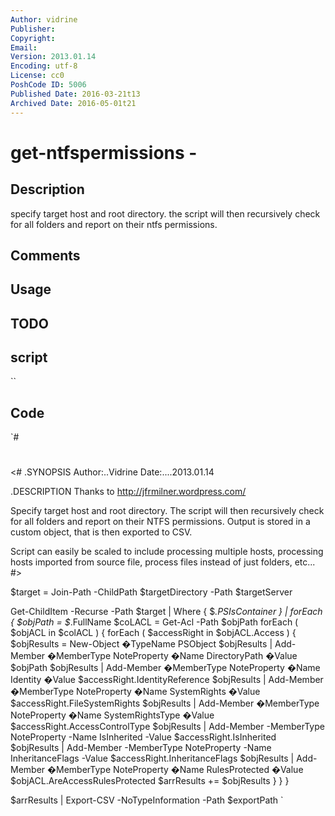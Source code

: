 ```yaml
---
Author: vidrine
Publisher: 
Copyright: 
Email: 
Version: 2013.01.14
Encoding: utf-8
License: cc0
PoshCode ID: 5006
Published Date: 2016-03-21t13
Archived Date: 2016-05-01t21
---
```


# get-ntfspermissions - 

## Description

specify target host and root directory.  the script will then recursively check for all folders and report on their ntfs permissions.

## Comments



## Usage



## TODO



## script

``

## Code

`#
 #
 <#
 .SYNOPSIS
   Author:..Vidrine
   Date:....2013.01.14
 
 .DESCRIPTION
   Thanks to http://jfrmilner.wordpress.com/  
 
   Specify target host and root directory.  The script will then recursively check for all folders and report on their NTFS permissions.
   Output is stored in a custom object, that is then exported to CSV.
 
   Script can easily be scaled to include processing multiple hosts, processing hosts imported from source file, process files instead of just folders, etc...
 #>
 
 $target          = Join-Path -ChildPath $targetDirectory -Path $targetServer
  
 Get-ChildItem -Recurse -Path $target | Where { $_.PSIsContainer } |
 forEach {
     $objPath = $_.FullName
     $coLACL  = Get-Acl -Path $objPath
     forEach ( $objACL in $colACL ) {
         forEach ( $accessRight in $objACL.Access ) {
             $objResults = New-Object �TypeName PSObject
             $objResults | Add-Member �MemberType NoteProperty �Name DirectoryPath      �Value $objPath
             $objResults | Add-Member �MemberType NoteProperty �Name Identity           �Value $accessRight.IdentityReference
             $objResults | Add-Member �MemberType NoteProperty �Name SystemRights       �Value $accessRight.FileSystemRights
             $objResults | Add-Member �MemberType NoteProperty �Name SystemRightsType   �Value $accessRight.AccessControlType
             $objResults | Add-Member -MemberType NoteProperty -Name IsInherited        -Value $accessRight.IsInherited
             $objResults | Add-Member -MemberType NoteProperty -Name InheritanceFlags   -Value $accessRight.InheritanceFlags
             $objResults | Add-Member �MemberType NoteProperty �Name RulesProtected     �Value $objACL.AreAccessRulesProtected
             $arrResults += $objResults
         }
     }
 }
  
 $arrResults | Export-CSV -NoTypeInformation -Path $exportPath
`

